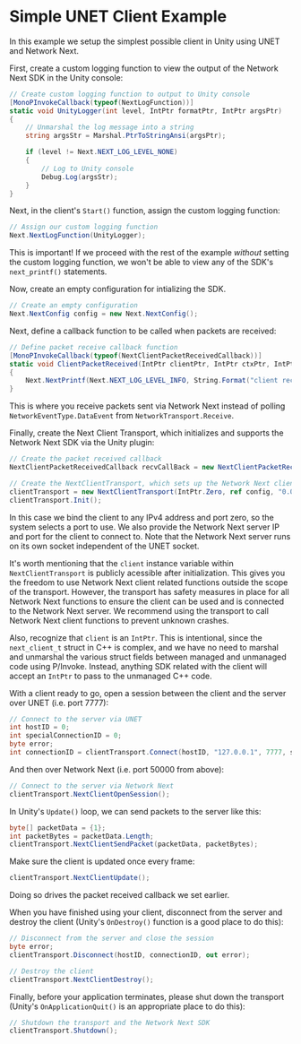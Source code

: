 # Simple UNET Client Example

In this example we setup the simplest possible client in Unity using UNET and Network Next.

First, create a custom logging function to view the output of the Network Next SDK in the Unity console:
```csharp
// Create custom logging function to output to Unity console
[MonoPInvokeCallback(typeof(NextLogFunction))]
static void UnityLogger(int level, IntPtr formatPtr, IntPtr argsPtr)
{
    // Unmarshal the log message into a string
    string argsStr = Marshal.PtrToStringAnsi(argsPtr);

    if (level != Next.NEXT_LOG_LEVEL_NONE)
    {
        // Log to Unity console
        Debug.Log(argsStr);
    }
}
```

Next, in the client's `Start()` function, assign the custom logging function:
```csharp
// Assign our custom logging function
Next.NextLogFunction(UnityLogger);
```

This is important! If we proceed with the rest of the example _without_ setting the custom logging function, we won't be able to view any of the SDK's `next_printf()` statements.

Now, create an empty configuration for intializing the SDK.
```csharp
// Create an empty configuration
Next.NextConfig config = new Next.NextConfig();
```

Next, define a callback function to be called when packets are received:
```csharp
// Define packet receive callback function
[MonoPInvokeCallback(typeof(NextClientPacketReceivedCallback))]
static void ClientPacketReceived(IntPtr clientPtr, IntPtr ctxPtr, IntPtr fromPtr, IntPtr packetDataPtr, int packetBytes)
{
    Next.NextPrintf(Next.NEXT_LOG_LEVEL_INFO, String.Format("client received packet from server ({0} bytes)", packetBytes));
}
```

This is where you receive packets sent via Network Next instead of polling `NetworkEventType.DataEvent` from `NetworkTransport.Receive`.

Finally, create the Next Client Transport, which initializes and supports the Network Next SDK via the Unity plugin:
```csharp
// Create the packet received callback
NextClientPacketReceivedCallback recvCallBack = new NextClientPacketReceivedCallback(ClientPacketReceived);

// Create the NextClientTransport, which sets up the Network Next client on its own socket independent of UNET
clientTransport = new NextClientTransport(IntPtr.Zero, ref config, "0.0.0.0", 0, "127.0.0.1", 50000, recvCallBack, null);
clientTransport.Init();
```
In this case we bind the client to any IPv4 address and port zero, so the system selects a port to use.
We also provide the Network Next server IP and port for the client to connect to. Note that the Network Next server runs on its own socket independent of the UNET socket.

It's worth mentioning that the `client` instance variable within `NextClientTransport` is publicly acessible after initialization. This gives you the freedom to use Network Next client related functions outside the scope of the transport. However, the transport has safety measures in place for all Network Next functions to ensure the client can be used and is connected to the Network Next server. We recommend using the transport to call Network Next client functions to prevent unknown crashes.

Also, recognize that `client` is an `IntPtr`. This is intentional, since the `next_client_t` struct in C++ is complex, and we have no need to marshal and unmarshal the various struct fields between managed and unmanaged code using P/Invoke. Instead, anything SDK related with the client will accept an `IntPtr` to pass to the unmanaged C++ code.

With a client ready to go, open a session between the client and the server over UNET (i.e. port 7777):
```csharp
// Connect to the server via UNET
int hostID = 0;
int specialConnectionID = 0;
byte error;
int connectionID = clientTransport.Connect(hostID, "127.0.0.1", 7777, specialConnectionID, out error);
```

And then over Network Next (i.e. port 50000 from above):
```csharp
// Connect to the server via Network Next
clientTransport.NextClientOpenSession();
```

In Unity's `Update()` loop, we can send packets to the server like this:
```csharp
byte[] packetData = {1};
int packetBytes = packetData.Length;
clientTransport.NextClientSendPacket(packetData, packetBytes);
```

Make sure the client is updated once every frame:
```csharp
clientTransport.NextClientUpdate();
```
Doing so drives the packet received callback we set earlier.

When you have finished using your client, disconnect from the server and destroy the client (Unity's `OnDestroy()` function is a good place to do this):
```csharp
// Disconnect from the server and close the session
byte error;
clientTransport.Disconnect(hostID, connectionID, out error);

// Destroy the client
clientTransport.NextClientDestroy();
```

Finally, before your application terminates, please shut down the transport (Unity's `OnApplicationQuit()` is an appropriate place to do this):
```csharp
// Shutdown the transport and the Network Next SDK
clientTransport.Shutdown();
```
